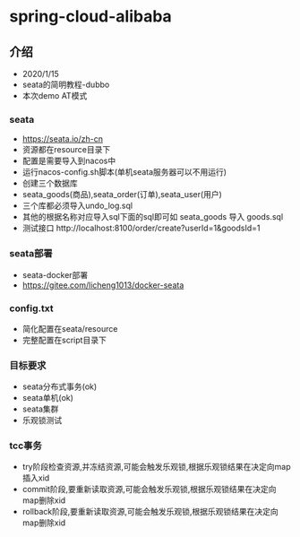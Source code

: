# spring-cloud-alibaba

## 介绍
- 2020/1/15
- seata的简明教程-dubbo
- 本次demo AT模式

### seata
- https://seata.io/zh-cn 
- 资源都在resource目录下
- 配置是需要导入到nacos中
- 运行nacos-config.sh脚本(单机seata服务器可以不用运行)
- 创建三个数据库
- seata_goods(商品),seata_order(订单),seata_user(用户)
- 三个库都必须导入undo_log.sql
- 其他的根据名称对应导入sql下面的sql即可如 seata_goods 导入 goods.sql
- 测试接口 http://localhost:8100/order/create?userId=1&goodsId=1


### seata部署
- seata-docker部署
- https://gitee.com/licheng1013/docker-seata   

### config.txt
- 简化配置在seata/resource
- 完整配置在script目录下

### 目标要求
- seata分布式事务(ok)
- seata单机(ok)
- seata集群
- 乐观锁测试

### tcc事务
- try阶段检查资源,并冻结资源,可能会触发乐观锁,根据乐观锁结果在决定向map插入xid
- commit阶段,要重新读取资源,可能会触发乐观锁,根据乐观锁结果在决定向map删除xid
- rollback阶段,要重新读取资源,可能会触发乐观锁,根据乐观锁结果在决定向map删除xid